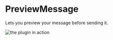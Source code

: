 # PreviewMessage

Lets you preview your message before sending it.

![the plugin in action](https://github.com/Tally-gay/Tallycord/assets/45497981/3ce32860-e5cd-4ea2-bdab-e121f1703579)
